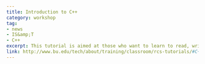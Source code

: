 ```yaml
---
title: Introduction to C++
category: workshop
tag: 
- news
- IS&amp;T
- C++
excerpt: This tutorial is aimed at those who want to learn to read, write, and modify C++ code. Although previous programming experience in languages such as C, MATLAB, or Python would be helpful, it is not mandatory. In this tutorial series we will cover basic syntax, object-oriented programming concepts, and basic C++ language features. This is a hands-on tutorial and we will write, compile, and run some simple codes using the Code::Blocks integrated development environment. Please remember to sign up for all four sessions to complete the tutorial.
link: http://www.bu.edu/tech/about/training/classroom/rcs-tutorials/#C++PROG1
---
```

